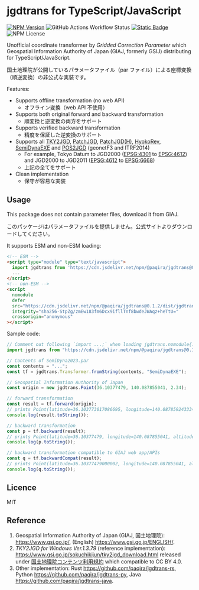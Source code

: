 # jgdtrans for TypeScript/JavaScript

[![NPM Version](https://img.shields.io/npm/v/%40paqira%2Fjgdtrans?logo=npm)](https://www.npmjs.com/package/@paqira/jgdtrans)
![GitHub Actions Workflow Status](https://img.shields.io/github/actions/workflow/status/paqira/jgdtrans-js/ci.yaml?logo=GitHub)
[![Static Badge](https://img.shields.io/badge/doc-passing-default)](https://paqira.github.io/jgdtrans-js/)
![NPM License](https://img.shields.io/npm/l/%40paqira%2Fjgdtrans)

Unofficial coordinate transformer by _Gridded Correction Parameter_
which Geospatial Information Authority of Japan (GIAJ, formerly GSIJ) distributing
for TypeScript/JavaScript.

国土地理院が公開しているパラメータファイル（par ファイル）による座標変換（順逆変換）の非公式な実装です。

Features:

- Supports offline transformation (no web API)
  - オフライン変換（web API 不使用）
- Supports both original forward and backward transformation
  - 順変換と逆変換の両方をサポート
- Supports verified backward transformation
  - 精度を保証した逆変換のサポート
- Supports all [TKY2JGD], [PatchJGD], [PatchJGD(H)], [HyokoRev], [SemiDynaEXE]
  and [POS2JGD] (geonetF3 and ITRF2014)
  - For example, Tokyo Datum to JGD2000 ([EPSG:4301] to [EPSG:4612])
    and JGD2000 to JGD2011 ([EPSG:4612] to [EPSG:6668])
  - 上記の全てをサポート
- Clean implementation
  - 保守が容易な実装

[TKY2JGD]: https://www.gsi.go.jp/sokuchikijun/tky2jgd.html
[PatchJGD]: https://vldb.gsi.go.jp/sokuchi/surveycalc/patchjgd/index.html
[PatchJGD(H)]: https://vldb.gsi.go.jp/sokuchi/surveycalc/patchjgd_h/index.html
[HyokoRev]: https://vldb.gsi.go.jp/sokuchi/surveycalc/hyokorev/hyokorev.html
[SemiDynaEXE]: https://vldb.gsi.go.jp/sokuchi/surveycalc/semidyna/web/index.html
[POS2JGD]: https://positions.gsi.go.jp/cdcs
[EPSG:4301]: https://epsg.io/4301
[EPSG:4612]: https://epsg.io/4612
[EPSG:6668]: https://epsg.io/6668

## Usage

This package does not contain parameter files, download it from GIAJ.

このパッケージはパラメータファイルを提供しません。公式サイトよりダウンロードしてください。

It supports ESM and non-ESM loading:

```html
<!-- ESM -->
<script type="module" type="text/javascript">
  import jgdtrans from 'https://cdn.jsdelivr.net/npm/@paqira/jgdtrans@0.1.2/dist/jgdtrans.js';
  ...
</script>
<!-- non-ESM -->
<script
  nomodule
  defer
  src="https://cdn.jsdelivr.net/npm/@paqira/jgdtrans@0.1.2/dist/jgdtrans.nomodule.min.js"
  integrity="sha256-StpZg/zmEw183fm6Dcx9ifllTnf8bwdeJWAqz+heTtU="
  crossorigin="anonymous"
></script>
```

Sample code:

```javascript
// Comment out following `import ...;` when loading jgdtrans.nomodule{.min}.js
import jgdtrans from "https://cdn.jsdelivr.net/npm/@paqira/jgdtrans@0.1.2/dist/jgdtrans.js";

// Contents of SemiDyna2023.par
const contents = "...";
const tf = jgdtrans.Transformer.fromString(contents, "SemiDynaEXE");

// Geospatial Information Authority of Japan
const origin = new jgdtrans.Point(36.10377479, 140.087855041, 2.34);

// forward transformation
const result = tf.forward(origin);
// prints Point(latitude=36.103773017086695, longitude=140.08785924333452, altitude=2.4363138578103)
console.log(result.toString());

// backward transformation
const p = tf.backward(result);
// prints Point(latitude=36.10377479, longitude=140.087855041, altitude=2.34)
console.log(p.toString());

// backward transformation compatible to GIAJ web app/APIs
const q = tf.backwardCompat(result);
// prints Point(latitude=36.10377479000002, longitude=140.087855041, altitude=2.339999999578243)
console.log(q.toString());
```

## Licence

MIT

## Reference

1. Geospatial Information Authority of Japan (GIAJ, 国土地理院):
   <https://www.gsi.go.jp/>,
   (English) <https://www.gsi.go.jp/ENGLISH/>.
2. _TKY2JGD for Windows Ver.1.3.79_ (reference implementation):
   <https://www.gsi.go.jp/sokuchikijun/tky2jgd_download.html>
   released under [国土地理院コンテンツ利用規約] which compatible to CC BY 4.0.
3. Other implementation:
   Rust <https://github.com/paqira/jgdtrans-rs>,
   Python <https://github.com/paqira/jgdtrans-py>,
   Java <https://github.com/paqira/jgdtrans-java>.

[国土地理院コンテンツ利用規約]: https://www.gsi.go.jp/kikakuchousei/kikakuchousei40182.html
